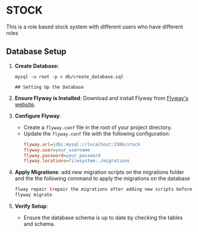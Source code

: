 # STOCK
This is a role based stock system with different users who have different roles


## Database Setup

1. **Create Database:**
   ```shh
   mysql -u root -p < db/create_database.sql

   ## Setting Up the Database

1. **Ensure Flyway is Installed**: Download and install Flyway from [Flyway's website](https://flywaydb.org/download/).

2. **Configure Flyway**:
   - Create a `flyway.conf` file in the root of your project directory.
   - Update the `flyway.conf` file with the following configuration:
     ```ini
     flyway.url=jdbc:mysql://localhost:3306/stock
     flyway.user=your_username
     flyway.password=your_password
     flyway.locations=filesystem:./migrations
     ```

3. **Apply Migrations**:
add new migration scripts on the migrations folder and the the following command to apply the migrations on the database
     ```bash
     flway repair (repair the migrations after adding new scripts before migrating)
     flyway migrate
     ```

4. **Verify Setup**:
   - Ensure the database schema is up to date by checking the tables and schema.

